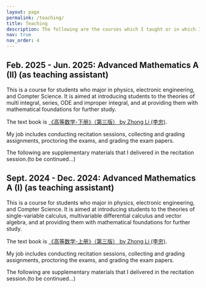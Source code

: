 ```yaml
---
layout: page
permalink: /teaching/
title: Teaching
description: The following are the courses which I taught or in which I served as a teaching assistant.
nav: true
nav_order: 4
---
```


## **Feb. 2025 - Jun. 2025: Advanced Mathematics A (II)** (as teaching assistant)

This is a course for students who major in physics, electronic engineering, and Compter Science. It is aimed at introducing students to the theories of multi integral, series, ODE and improper integral, and at providing them with mathematical foundations for further study.

The text book is [《高等数学-下册》（第三版） by Zhong Li (李忠)](/assets/pdf/高等数学(第三版)下册-李忠,周建莹-北京大学出版社.pdf).

My job includes conducting recitation sessions, collecting and grading assignments, proctoring the exams, and grading the exam papers.

The following are supplementary materials that I delivered in the recitation session.(to be continued...)

## **Sept. 2024 - Dec. 2024: Advanced Mathematics A (I)** (as teaching assistant)

This is a course for students who major in physics, electronic engineering, and Compter Science. It is aimed at introducing students to the theories of single-variable calculus, multivariable differential calculus and vector algebra, and at providing them with mathematical foundations for further study.

The text book is [《高等数学-上册》（第三版） by Zhong Li (李忠)](/assets/pdf/高等数学(第三版)上册-李忠,周建莹-北京大学出版社.pdf).

My job includes conducting recitation sessions, collecting and grading assignments, proctoring the exams, and grading the exam papers.

The following are supplementary materials that I delivered in the recitation session.(to be continued...)
